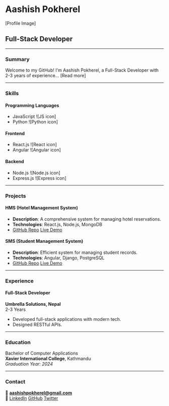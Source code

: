 # Aashish Pokherel  
[Profile Image]  
## Full-Stack Developer

---

### Summary

Welcome to my GitHub! I'm Aashish Pokherel, a Full-Stack Developer with 2-3 years of experience... [Read more]

---

### Skills
#### Programming Languages
- JavaScript ![JS icon] 
- Python ![Python icon]  

#### Frontend
- React.js ![React icon]  
- Angular ![Angular icon]  

#### Backend
- Node.js ![Node.js icon]  
- Express.js ![Express icon]  

---

### Projects

#### HMS (Hotel Management System)
- **Description**: A comprehensive system for managing hotel reservations.
- **Technologies**: React.js, Node.js, MongoDB
- [GitHub Repo](#) [Live Demo](#)

#### SMS (Student Management System)
- **Description**: Efficient system for managing student records.
- **Technologies**: Angular, Django, PostgreSQL
- [GitHub Repo](#) [Live Demo](#)

---

### Experience
#### Full-Stack Developer  
**Umbrella Solutions, Nepal**  
2-3 Years
- Developed full-stack applications with modern tech.
- Designed RESTful APIs.

---

### Education
Bachelor of Computer Applications  
**Xavier International College**, Kathmandu  
_Graduation Year: 2024_

---

### Contact
📧 **aashishpokherel@gmail.com**  
🔗 [LinkedIn](#) [GitHub](#) [Twitter](#)
